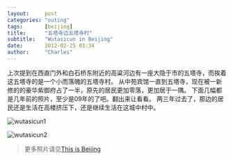 ```yaml
---
layout:     post
categories: "outing"
tags:       [beijing]
title:      "五塔寺边五塔寺村"
subtitle:   "Wutasicun in Beijing"
date:       2012-02-25 03:34
author:     "Charles"
---
```


上次提到在西直门外和白石桥东附近的高粱河边有一座大隐于市的五塔寺，而挨着这五塔寺的是一个小而落魄的五塔寺村。
从中苑宾馆一直到五塔寺，现在被一新修的的豪华紫御府占了一半，原先的居民更加零落，更加居于一隅。
下面几幅都是几年前的照片，至少是09年的了吧。翻出来让看看。
两三年过去了，那边的居民还是生活在高楼挤压下，还是继续生活在这城中村中。

![wutasicun1]({{site.imageurl}}/wutasicun1.jpg)

![wutasicun2]({{site.imageurl}}/wutasicun2.jpg)

> 更多照片请见[This is Beijing](http://www.douban.com/photos/album/36253377/)